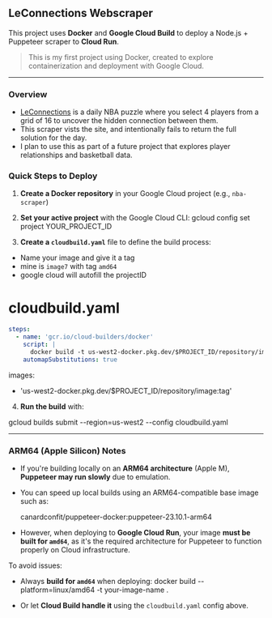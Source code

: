 ## LeConnections Webscraper

This project uses **Docker** and **Google Cloud Build** to deploy a Node.js + Puppeteer scraper to **Cloud Run**.
> This is my first project using Docker, created to explore containerization and deployment with Google Cloud.
---
### Overview
- [LeConnections](https://www.leconnections.app) is a daily NBA puzzle where you select 4 players from a grid of 16 to uncover the hidden connection between them.
- This scraper vists the site, and intentionally fails to return the full solution for the day.
- I plan to use this as part of a future project that explores player relationships and basketball data.

### Quick Steps to Deploy

1. **Create a Docker repository** in your Google Cloud project (e.g., `nba-scraper`)

2. **Set your active project** with the Google Cloud CLI:
   gcloud config set project YOUR_PROJECT_ID

3. **Create a `cloudbuild.yaml`** file to define the build process:
- Name your image and give it a tag 
- mine is `image7` with tag `amd64` 
- google cloud will autofill the projectID
# cloudbuild.yaml
```yaml
steps:
  - name: 'gcr.io/cloud-builders/docker'
    script: |
      docker build -t us-west2-docker.pkg.dev/$PROJECT_ID/repository/image:tag .
    automapSubstitutions: true
```
images:
  - 'us-west2-docker.pkg.dev/$PROJECT_ID/repository/image:tag'

4. **Run the build** with:

gcloud builds submit --region=us-west2 --config cloudbuild.yaml

---

### ARM64 (Apple Silicon) Notes

- If you're building locally on an **ARM64 architecture** (Apple M), **Puppeteer may run slowly** due to emulation.
- You can speed up local builds using an ARM64-compatible base image such as:

  canardconfit/puppeteer-docker:puppeteer-23.10.1-arm64

- However, when deploying to **Google Cloud Run**, your image **must be built for `amd64`**, as it's the required architecture for Puppeteer to function properly on Cloud infrastructure.

To avoid issues:
- Always **build for `amd64`** when deploying:
  docker build --platform=linux/amd64 -t your-image-name .

- Or let **Cloud Build handle it** using the `cloudbuild.yaml` config above.